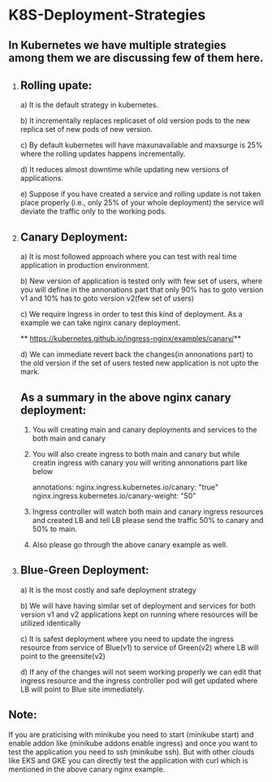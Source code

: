 # K8S-Deployment-Strategies

In Kubernetes we have multiple strategies among them we are discussing few of them here.
---------------------------------------------------
1) Rolling upate:
   -----
   a) It is the default strategy in kubernetes.
   
   b) It incrementally replaces replicaset of old version pods to the new replica set of new pods of new version.
   
   c) By default kubernetes will have maxunavailable and maxsurge is 25% where the rolling updates happens incrementally.
   
   d) It reduces almost downtime while updating new versions of applications.

   e) Suppose if you have created a service and rolling update is not taken place properly (i.e., only 25% of your whole deployment) the service
   will deviate the traffic only to the working pods.

2) Canary Deployment:
   -----
   a) It is most followed approach where you can test with real time application in production environment.

   b) New version of application is tested only with few set of users, where you will define in the annonations part that only 90% has to goto version v1
   and 10% has to goto version v2(few set of users)

   c) We require Ingress in order to test this kind of deployment. As a example we can take nginx canary deployment.

     ** https://kubernetes.github.io/ingress-nginx/examples/canary/**

   d) We can immediate revert back the changes(in annonations part) to the old version if the set of users tested new application is not upto the mark.

   As a summary in the above nginx canary deployment:
   ------
   1) You will creating main and canary deployments and services to the both main and canary

   2) You will also create ingress to both main and canary but while creatin ingress with canary you will writing annonations part like below
      
      annotations:
          nginx.ingress.kubernetes.io/canary: \"true\"
          nginx.ingress.kubernetes.io/canary-weight: \"50\"
      
   4) Ingress controller will watch both main and canary ingress resources and created LB and tell LB please send the traffic 50% to canary and 50% to main.

   5) Also please go through the above canary example as well.

3) Blue-Green Deployment:
   -----
      a) It is the most costly and safe deployment strategy

      b) We will have having similar set of deployment and services for both version v1 and v2 applications kept on running where resources will be utilized
      identically

      c) It is safest deployment where you need to update the ingress resource from service of Blue(v1) to service of Green(v2) where LB will point to the         greensite(v2)

      d) If any of the changes will not seem working properly we can edit that ingress resource and the ingress controller pod will get updated where LB           will point to Blue site immediately.

Note:
-----
If you are praticising with minikube you need to start (minikube start) and enable addon like  (minikube addons enable ingress) and once you want to 
test the application you need to ssh (minikube ssh). But with other clouds like EKS and GKE you can directly test the application with curl which is mentioned in the above canary nginx example.

      
          
   

   
